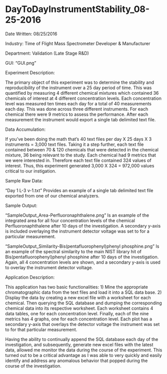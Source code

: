 # DayToDayInstrumentStability_08-25-2016

Date Written: 08/25/2016

Industry: Time of Flight Mass Spectrometer Developer & Manufacturer

Department: Validation (Late Stage R&D)

GUI: “GUI.png”

Experiment Description:

The primary object of this experiment was to determine the stability and reproducibility of the instrument over a 25 day period of time.  This was quantified by measuring 4 different chemical mixtures which contained 36 chemicals of interest at 4 different concentration levels.  Each concentration level was measured ten times each day for a total of 40 measurements each day.  This was done across three different instruments.  For each chemical there were 9 metrics to assess the performance.  After each measurement the instrument would export a single tab delimited text file.  

Data Accumulation:

If you’ve been doing the math that’s 40 text files per day X 25 days X 3 instruments = 3,000 text files.  Taking it a step further, each text file contained between 70 & 120 chemicals that were detected in the chemical mixture, 36 being relevant to the study.  Each chemical had 9 metrics that we were interested in.  Therefore each text file contained 324 values of interest.  Thus, this experiment generated 3,000 X 324 = 972,000 values critical to our instigation.

Sample Raw Data:

“Day 1 L-3 v-1.txt” Provides an example of a single tab delimited text file exported from one of our chemical analyzers.

Sample Output:

“SampleOutput_Area-Perfluoronaphthalene.png” Is an example of the integrated area for all four concentration levels of the chemical Perfluoronaphthalene after 10 days of the investigation.  A secondary y-axis is included overlaying the instrument detector voltage was set to for a particular measurement.

“SampleOutput_Similarity-Bis(pentafluorophenyl)phenyl phosphine.png” Is an example of the spectral similarity to the main NIST library hit of Bis(pentafluorophenyl)phenyl phosphine after 10 days of the investigation.  Again, all 4 concentration levels are shown, and a secondary y-axis is used to overlay the instrument detector voltage.

Application Description:

This application has two basic functionalities: 1) Mine the appropriate chromatographic data from the text files and load it into a SQL data base.  2) Display the data by creating a new excel file with a worksheet for each chemical.  Then querying the SQL database and dumping the corresponding chemical data into its respective worksheet.  Each worksheet contains 4 data tables, one for each concentration level.  Finally, each of the nine metrics has 4 graphs, one for each concentration level.  Each plot has a secondary y-axis that overlays the detector voltage the instrument was set to for that particular measurement.

Having the ability to continually append the SQL database each day of the investigation, and subsequently, generate new excel files with the latest data, allowed me monitor the data during the course of the experiment.  This turned out to be a critical advantage as I was able to very quickly and easily identify and address any anomalous behavior that popped during the course of the investigation.
